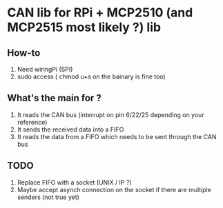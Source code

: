 # CAN lib for RPi + MCP2510 (and MCP2515 most likely ?) lib

## How-to

1. Need wiringPi (SPI)
2. sudo access ( chmod u+s on the bainary is fine too)

## What's the main for ?

1. It reads the CAN bus (interrupt on pin 6/22/25 depending on your reference)
2. It sends the received data into a FIFO
3. It reads the data from a FIFO which needs to be sent through the CAN bus

## TODO

1. Replace FIFO with a socket (UNIX / IP ?)
2. Maybe accept asynch connection on the socket if there are multiple senders (not true yet)
